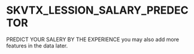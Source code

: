# SKVTX_LESSION_SALARY_PREDECTOR
PREDICT YOUR SALERY BY THE EXPERIENCE
you may also add more features in the data later.
